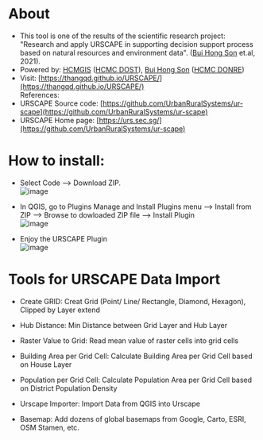 # About
- This tool is one of the results of the scientific research project: "Research and apply URSCAPE in supporting decision support process based on natural resources and environment data". ([Bui Hong Son](https://www.facebook.com/SHON.OGC) et.al, 2021).<br />
- Powered by: [HCMGIS](https://hcmgis.vn/) ([HCMC DOST](https://dost.hochiminhcity.gov.vn/)), [Bui Hong Son](https://www.facebook.com/SHON.OGC) ([HCMC DONRE](http://www.donre.hochiminhcity.gov.vn/))<br />
- Visit: [https://thangqd.github.io/URSCAPE/](https://thangqd.github.io/URSCAPE/) <br />
References:<br />
- URSCAPE Source code: [https://github.com/UrbanRuralSystems/ur-scape](https://github.com/UrbanRuralSystems/ur-scape)
- URSCAPE Home page: [https://urs.sec.sg/](https://github.com/UrbanRuralSystems/ur-scape)<br />
# How to install:
- Select Code --> Download ZIP.<br />
![image](https://user-images.githubusercontent.com/1776420/143521182-997da7cd-b0a4-4426-a4e7-5e4ef2420b6d.png)

- In QGIS, go to Plugins  Manage and Install Plugins menu -->  Install from ZIP --> Browse to dowloaded ZIP file --> Install Plugin<br />
![image](https://user-images.githubusercontent.com/1776420/143521322-df2041a8-5e80-4ebd-a297-148b877d881d.png)

- Enjoy the URSCAPE Plugin<br />
![image](https://user-images.githubusercontent.com/1776420/142352704-aeeb3ccf-1e49-4cf0-8f70-a76bc1813cc3.png)

# Tools for URSCAPE Data Import
- Create GRID: Creat Grid (Point/ Line/ Rectangle, Diamond, Hexagon), Clipped by Layer extend

- Hub Distance: Min Distance between Grid Layer and Hub Layer

- Raster Value to Grid: Read mean value of raster cells into grid cells

- Building Area per Grid Cell: Calculate Building Area per Grid Cell based on House Layer

- Population per Grid Cell: Calculate Population Area per Grid Cell based on District Population Density

- Urscape Importer: Import Data from QGIS into Urscape

- Basemap: Add dozens of global basemaps from Google, Carto, ESRI, OSM Stamen, etc.


